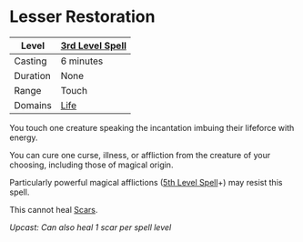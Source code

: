 # Lesser Restoration

| Level    | [3rd Level Spell](../../../Spell%20Level.md) |
| -------- | -------------------------------------------- |
| Casting  | 6 minutes                                    |
| Duration | None                                         |
| Range    | Touch                                        |
| Domains  | [Life](../../../Spell%20Domains/Life.md)     |


You touch one creature speaking the incantation imbuing their lifeforce with energy.

You can cure one curse, illness, or affliction from the creature of your choosing, including those of magical origin.

Particularly powerful magical afflictions ([5th Level Spell](../Level%205/5th%20Level%20Spells.md)+) may resist this spell.

This cannot heal [Scars](../../../../Player%20Characters/Derived%20Statistics/Scars.md).

*Upcast: Can also heal 1 scar per spell level*